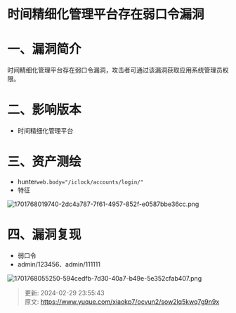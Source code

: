 # 时间精细化管理平台存在弱口令漏洞

# 一、漏洞简介
时间精细化管理平台存在弱口令漏洞，攻击者可通过该漏洞获取应用系统管理员权限。

# 二、影响版本
+ 时间精细化管理平台

# 三、资产测绘
+ hunter`web.body="/iclock/accounts/login/"`
+ 特征

![1701768019740-2dc4a787-7f61-4957-852f-e0587bbe36cc.png](./img/j-xB77lRB68YH5-q/1701768019740-2dc4a787-7f61-4957-852f-e0587bbe36cc-705595.png)

# 四、漏洞复现
+ 弱口令
+ admin/123456、admin/111111

![1701768055250-594cedfb-7d30-40a7-b49e-5e352cfab407.png](./img/j-xB77lRB68YH5-q/1701768055250-594cedfb-7d30-40a7-b49e-5e352cfab407-222086.png)



> 更新: 2024-02-29 23:55:43  
> 原文: <https://www.yuque.com/xiaokp7/ocvun2/sow2lq5kwq7g9n9x>